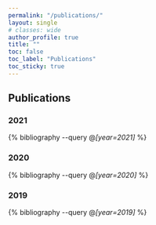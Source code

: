 ```yaml
---
permalink: "/publications/"
layout: single
# classes: wide
author_profile: true
title: ""
toc: false
toc_label: "Publications"
toc_sticky: true
---
```


<!-- See also https://github.com/inukshuk/jekyll-scholar to customize your references -->


<!-- Publications-->
## Publications
### 2021
  {% bibliography --query @*[year=2021]* %}

### 2020
  {% bibliography --query @*[year=2020]* %}

### 2019
  {% bibliography --query @*[year=2019]* %}
